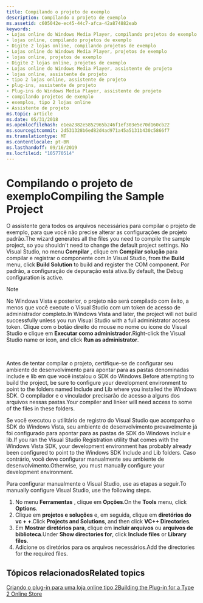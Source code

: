 ```yaml
---
title: Compilando o projeto de exemplo
description: Compilando o projeto de exemplo
ms.assetid: c605042e-ec45-44c7-afca-42a874882eab
keywords:
- Lojas online do Windows Media Player, compilando projetos de exemplo
- lojas online, compilando projetos de exemplo
- Digite 2 lojas online, compilando projetos de exemplo
- Lojas online do Windows Media Player, projetos de exemplo
- lojas online, projetos de exemplo
- Digite 2 lojas online, projetos de exemplo
- Lojas online do Windows Media Player, assistente de projeto
- lojas online, assistente de projeto
- tipo 2 lojas online, assistente de projeto
- plug-ins, assistente de projeto
- Plug-ins do Windows Media Player, assistente de projeto
- compilando projetos de exemplo
- exemplos, tipo 2 lojas online
- Assistente de projeto
ms.topic: article
ms.date: 05/31/2018
ms.openlocfilehash: e1ea2382e5852965b246f1ef303e5e70d160cb22
ms.sourcegitcommit: 2d531328b6ed82d4ad971a45a5131b430c5866f7
ms.translationtype: MT
ms.contentlocale: pt-BR
ms.lasthandoff: 09/16/2019
ms.locfileid: "105770514"
---
```

# <a name="compiling-the-sample-project"></a><span data-ttu-id="b7a8f-117">Compilando o projeto de exemplo</span><span class="sxs-lookup"><span data-stu-id="b7a8f-117">Compiling the Sample Project</span></span>

<span data-ttu-id="b7a8f-118">O assistente gera todos os arquivos necessários para compilar o projeto de exemplo, para que você não precise alterar as configurações de projeto padrão.</span><span class="sxs-lookup"><span data-stu-id="b7a8f-118">The wizard generates all the files you need to compile the sample project, so you shouldn't need to change the default project settings.</span></span> <span data-ttu-id="b7a8f-119">No Visual Studio, no menu **Compilar** , clique em **Compilar solução** para compilar e registrar o componente com.</span><span class="sxs-lookup"><span data-stu-id="b7a8f-119">In Visual Studio, from the **Build** menu, click **Build Solution** to build and register the COM component.</span></span> <span data-ttu-id="b7a8f-120">Por padrão, a configuração de depuração está ativa.</span><span class="sxs-lookup"><span data-stu-id="b7a8f-120">By default, the Debug configuration is active.</span></span>

> [!Note]  
> <span data-ttu-id="b7a8f-121">No Windows Vista e posterior, o projeto não será compilado com êxito, a menos que você execute o Visual Studio com um token de acesso de administrador completo.</span><span class="sxs-lookup"><span data-stu-id="b7a8f-121">In Windows Vista and later, the project will not build successfully unless you run Visual Studio with a full administrator access token.</span></span> <span data-ttu-id="b7a8f-122">Clique com o botão direito do mouse no nome ou ícone do Visual Studio e clique em **Executar como administrador**.</span><span class="sxs-lookup"><span data-stu-id="b7a8f-122">Right-click the Visual Studio name or icon, and click **Run as administrator**.</span></span>

 

<span data-ttu-id="b7a8f-123">Antes de tentar compilar o projeto, certifique-se de configurar seu ambiente de desenvolvimento para apontar para as pastas denominadas include e lib em que você instalou o SDK do Windows.</span><span class="sxs-lookup"><span data-stu-id="b7a8f-123">Before attempting to build the project, be sure to configure your development environment to point to the folders named Include and Lib where you installed the Windows SDK.</span></span> <span data-ttu-id="b7a8f-124">O compilador e o vinculador precisarão de acesso a alguns dos arquivos nessas pastas.</span><span class="sxs-lookup"><span data-stu-id="b7a8f-124">Your compiler and linker will need access to some of the files in these folders.</span></span>

<span data-ttu-id="b7a8f-125">Se você executou o utilitário de registro do Visual Studio que acompanha o SDK do Windows Vista, seu ambiente de desenvolvimento provavelmente já foi configurado para apontar para as pastas de SDK do Windows incluir e lib.</span><span class="sxs-lookup"><span data-stu-id="b7a8f-125">If you ran the Visual Studio Registration utility that comes with the Windows Vista SDK, your development environment has probably already been configured to point to the Windows SDK Include and Lib folders.</span></span> <span data-ttu-id="b7a8f-126">Caso contrário, você deve configurar manualmente seu ambiente de desenvolvimento.</span><span class="sxs-lookup"><span data-stu-id="b7a8f-126">Otherwise, you must manually configure your development environment.</span></span>

<span data-ttu-id="b7a8f-127">Para configurar manualmente o Visual Studio, use as etapas a seguir.</span><span class="sxs-lookup"><span data-stu-id="b7a8f-127">To manually configure Visual Studio, use the following steps.</span></span>

1.  <span data-ttu-id="b7a8f-128">No menu **Ferramentas** , clique em **Opções**.</span><span class="sxs-lookup"><span data-stu-id="b7a8f-128">On the **Tools** menu, click **Options**.</span></span>
2.  <span data-ttu-id="b7a8f-129">Clique em **projetos e soluções** e, em seguida, clique em **diretórios do vc + +**.</span><span class="sxs-lookup"><span data-stu-id="b7a8f-129">Click **Projects and Solutions**, and then click **VC++ Directories**.</span></span>
3.  <span data-ttu-id="b7a8f-130">Em **Mostrar diretórios para**, clique em **incluir arquivos** ou **arquivos de biblioteca**.</span><span class="sxs-lookup"><span data-stu-id="b7a8f-130">Under **Show directories for**, click **Include files** or **Library files**.</span></span>
4.  <span data-ttu-id="b7a8f-131">Adicione os diretórios para os arquivos necessários.</span><span class="sxs-lookup"><span data-stu-id="b7a8f-131">Add the directories for the required files.</span></span>

## <a name="related-topics"></a><span data-ttu-id="b7a8f-132">Tópicos relacionados</span><span class="sxs-lookup"><span data-stu-id="b7a8f-132">Related topics</span></span>

<dl> <dt>

[<span data-ttu-id="b7a8f-133">Criando o plug-in para uma loja online tipo 2</span><span class="sxs-lookup"><span data-stu-id="b7a8f-133">Building the Plug-in for a Type 2 Online Store</span></span>](building-the-plug-in-for-a-type-2-online-store.md)
</dt> </dl>

 

 





